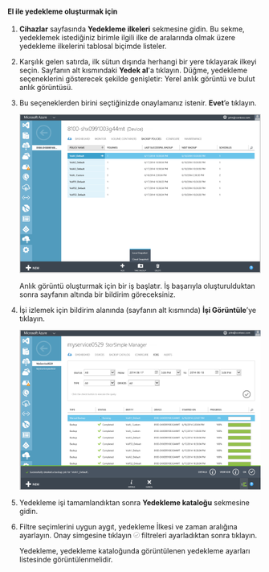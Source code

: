 
<!--author=SharS last changed: 9/15/15-->


#### <a name="to-create-a-manual-backup"></a>El ile yedekleme oluşturmak için
1. **Cihazlar** sayfasında **Yedekleme ilkeleri** sekmesine gidin. Bu sekme, yedeklemek istediğiniz birimle ilgili ilke de aralarında olmak üzere yedekleme ilkelerini tablosal biçimde listeler.
2. Karşılık gelen satırda, ilk sütun dışında herhangi bir yere tıklayarak ilkeyi seçin. Sayfanın alt kısmındaki **Yedek al**'a tıklayın. Düğme, yedekleme seçeneklerini gösterecek şekilde genişletir: Yerel anlık görüntü ve bulut anlık görüntüsü. 
3. Bu seçeneklerden birini seçtiğinizde onaylamanız istenir. **Evet**’e tıklayın. 
   
    ![El ile yedekleme oluşturma](./media/storsimple-create-manual-backup/HCS_CreateManualBackup1-include.png)
   
    Anlık görüntü oluşturmak için bir iş başlatır. İş başarıyla oluşturulduktan sonra sayfanın altında bir bildirim göreceksiniz.
4. İşi izlemek için bildirim alanında (sayfanın alt kısmında) **İşi Görüntüle**’ye tıklayın. 
   
    ![El ile yedeklemeyi izleme](./media/storsimple-create-manual-backup/HCS_CreateManualBackup2-include.png)
5. Yedekleme işi tamamlandıktan sonra **Yedekleme kataloğu** sekmesine gidin.
6. Filtre seçimlerini uygun aygıt, yedekleme İlkesi ve zaman aralığına ayarlayın. Onay simgesine tıklayın ![onay simgesi](./media/storsimple-create-manual-backup/HCS_CheckIcon-include.png) filtreleri ayarladıktan sonra tıklayın.
   
   Yedekleme, yedekleme kataloğunda görüntülenen yedekleme ayarları listesinde görüntülenmelidir.

